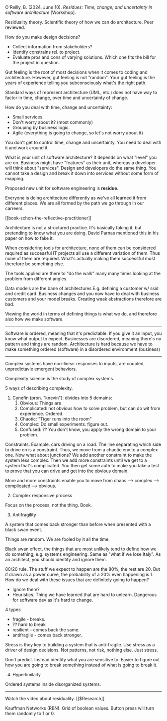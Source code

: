 O'Reilly, B. (2024, June 10). _Residues: Time, change, and uncertainty in software architecture_ [Workshop].

Residuality theory. Scientific theory of how we can do architecture. Peer reviewed.

How do you make design decisions?
- Collect information from stakeholders?
- Identify constrains rel. to project.
- Evaluate pros and cons of varying solutions. Which one fits the bill for the project in question.

Gut feeling is the root of most decisions when it comes to coding and architecture. However, gut feeling is not "random". Your gut feeling is the years of experience telling you subconsciously what's the right path.

Standard ways of represent architecture (UML, etc.) does not have way to factor in time, change, over time and uncertainty of change.

How do you deal with time, change and uncertainty:
- Small services.
- Don't worry about it? (most commonly)
- Grouping by business logic.
- Agile (everything is going to change, so let's not worry about it)

You don't get to control time, change and uncertainty. You need to deal with it and work around it.

What is your unit of software architecture? It depends on what "level" you are on. Business might have "features" as their unit, whereas a developer will think about "services". Design and developers do the same thing. You cannot take a design and break it down into services without some form of mapping.

Proposed new unit for software engineering is **residue**.

Everyone is doing architecture differently as we've all learned it from different places. We are all formed by the path we go through in our carreers.

[[book-schon-the-reflective-practitioner]]

Architecture is not a structured practice. It's basically faking it, but pretending to know what you are doing. David Parnas mentioned this in his paper on how to fake it.

When considering tools for architecture, none of them can be considered required as successful IT projects all use a different variation of them. Thus none of them are required. What's actually making them successful must therefore be something else.

The tools applied are there to "do the walk" many many times looking at the problem from different angles.

Data models are the bane of architectures E.g. defining a customer w/ ssid and credit card. Business changes and you now have to deal with business customers and your model breaks. Creating weak abstractions therefore are bad.

Viewing the world in terms of defining things is what we do, and therefore also how we make software.

---

Software is ordered, meaning that it's predictable. If you give it an input, you know what output to expect. Businesses are disordered, meaning there's no pattern and things are random. Architecture is hard because we have to make something ordered (software) in a disordered environment (business)

---

Complex systems have non-linear responses to inputs, are coupled, unpredictavle emergent behaviors.

Complexity science is the study of complex systems.

5 ways of describing complexity.

1. Cynefin (pron. "knevin"): divides into 5 domains:
	1. Obvious: Things are 
	2. Complicated: not obvious how to solve problem, but can do wit from experience. Ordered.
	3. Chaotic: "Tiger runs into the room"
	4. Complex: Do small experiments. figure out.
	5. Confused: ?? You don't know, you apply the wrong domain to your problem.

Constraints. Example. cars driving on a road. The line separating which side to drive on is a constraint. Thus, we move from a chaotic env to a complex one. Now what about junctions? We add another constraint to make the system less complex. Then we add more constraints until we get to a system that's complicated. You then get some auth to make you take a test to prove that you can drive and get into the obvious domain.

More and more constraints enable you to move from chaos --> complex --> complicated --> obvious.

2. Complex responsive process

Focus on the process, not the thing. Book.

3. Antifragility

A system that comes back stronger than before when presented with a black swan event.

Things are random. We are fooled by it all the time.

Black swan effect, the things that are most unlikely tend to define how we do something, e.g. systems engineering. Same as "what if we lose Italy". As an architect, you should identify and ignore them.

80/20 rule. The stuff we expect to happen are the 80%, the rest are 20. But if drawn as a power curve, the probability of a 20% even happening is 1. How do we deal with these issues that are definitely going to happen?

- Ignore them?
- Heuristics. Thing we have learned that are hard to unlearn. Dangerous for software dev as it's hard to change.

4 types
- fragile - breaks.
- ?? hard to break
- resilient - comes back the same.
- antifragile - comes back stronger.

Stress is they key to building a system that is anti-fragile. Use stress as a driver of design decisions. Not patterns, not risk, nothing else. Just stress.

Don't predict. Instead identify what you are sensitive to. Easier to figure out how you are going to break something instead of what is going to break it.

4. Hyperlimilaity

Ordered systems inside disorganized systems.

---

Watch the video about residuality. [[$Research]]

Kauffman Networks (RBN). Grid of boolean values. Button press will turn them randomly to 1 or 0.